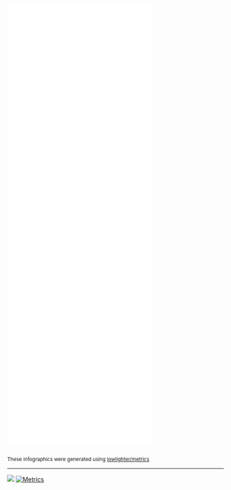 ![Metrics](/github-metrics.svg)

<sub>These infographics were generated using [lowlighter/metrics](https://github.com/lowlighter/metrics)</sub>

---
[![](https://visitcount.itsvg.in/api?id=Lindwen&icon=0&color=1)](https://visitcount.itsvg.in) [![Metrics](https://github.com/Lindwen/Lindwen/actions/workflows/metrics.yml/badge.svg)](https://github.com/Lindwen/Lindwen/actions/workflows/metrics.yml)
